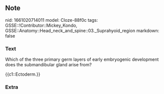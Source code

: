 ## Note
nid: 1661020714011
model: Cloze-88f0c
tags: GSSE::!Contributor::Mickey_Kondo, GSSE::Anatomy::Head_neck_and_spine::03._Suprahyoid_region
markdown: false

### Text
Which of the three primary germ layers of early embryogenic
development does the submandibular gland arise from?
<div>
  {{c1::Ectoderm.}}
</div>

### Extra

